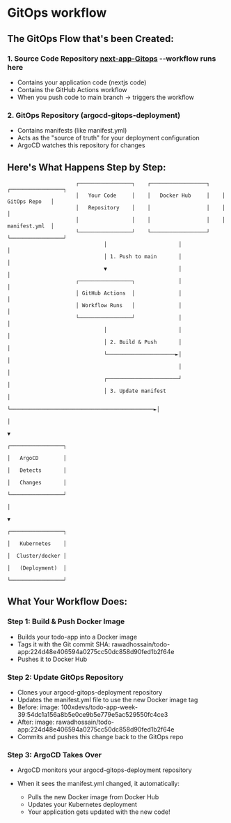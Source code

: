 # GitOps workflow
## The GitOps Flow that's been Created:
### 1. Source Code Repository [next-app-Gitops](https://github.com/rawadhossain/next-app-Gitops/blob/main/.github/workflows/docker-build.yml) --workflow runs here
* Contains your application code (nextjs code)
* Contains the GitHub Actions workflow
* When you push code to main branch → triggers the workflow

### 2. GitOps Repository (argocd-gitops-deployment)
* Contains manifests (like manifest.yml)
* Acts as the "source of truth" for your deployment configuration
* ArgoCD watches this repository for changes

## Here's What Happens Step by Step:
```
                      ┌─────────────────┐    ┌──────────────────┐    ┌─────────────────┐
                      │   Your Code     │    │   Docker Hub     │    │   GitOps Repo   │
                      │   Repository    │    │                  │    │                 │
                      │                 │    │                  │    │   manifest.yml  │
                      └─────────────────┘    └──────────────────┘    └─────────────────┘
                               │                       │                       │
                               │ 1. Push to main       │                       │
                               ▼                       │                       │
                      ┌─────────────────┐              │                       │
                      │ GitHub Actions  │              │                       │
                      │ Workflow Runs   │              │                       │
                      └─────────────────┘              │                       │
                               │                       │                       │
                               │ 2. Build & Push       │                       │
                               └──────────────────────►│                       │
                                                       │                       │
                               ┌───────────────────────┘                       │
                               │ 3. Update manifest                            │
                               └──────────────────────────────────────────────►│
                                                                               │
                                                                               ▼
                                                                      ┌─────────────────┐
                                                                      │   ArgoCD        │
                                                                      │   Detects       │
                                                                      │   Changes       │
                                                                      └─────────────────┘
                                                                               │
                                                                               ▼
                                                                      ┌─────────────────┐
                                                                      │   Kubernetes    │
                                                                      │  Cluster/docker │
                                                                      │   (Deployment)  │
                                                                      └─────────────────┘
```
## What Your Workflow Does:
### Step 1: Build & Push Docker Image

* Builds your todo-app into a Docker image
* Tags it with the Git commit SHA: rawadhossain/todo-app:224d48e406594a0275cc50dc858d90fed1b2f64e
* Pushes it to Docker Hub

### Step 2: Update GitOps Repository

* Clones your argocd-gitops-deployment repository
* Updates the manifest.yml file to use the new Docker image tag
* Before: image: 100xdevs/todo-app-week-39:54dc1a156a8b5e0ce9b5e779e5ac529550fc4ce3
* After: image: rawadhossain/todo-app:224d48e406594a0275cc50dc858d90fed1b2f64e
* Commits and pushes this change back to the GitOps repo

### Step 3: ArgoCD Takes Over

* ArgoCD monitors your argocd-gitops-deployment repository
* When it sees the manifest.yml changed, it automatically:

    * Pulls the new Docker image from Docker Hub
    * Updates your Kubernetes deployment
    * Your application gets updated with the new code!
